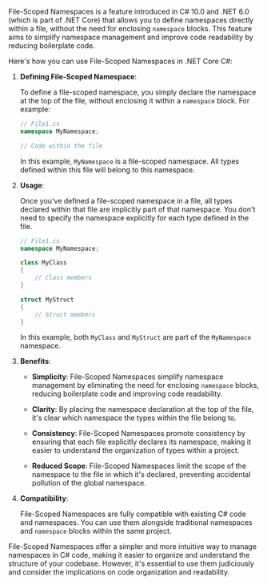 File-Scoped Namespaces is a feature introduced in C# 10.0 and .NET 6.0 (which is part of .NET Core) that allows you to define namespaces directly within a file, without the need for enclosing `namespace` blocks. This feature aims to simplify namespace management and improve code readability by reducing boilerplate code.

Here's how you can use File-Scoped Namespaces in .NET Core C#:

1. **Defining File-Scoped Namespace**:

   To define a file-scoped namespace, you simply declare the namespace at the top of the file, without enclosing it within a `namespace` block. For example:

   ```csharp
   // File1.cs
   namespace MyNamespace;

   // Code within the file
   ```

   In this example, `MyNamespace` is a file-scoped namespace. All types defined within this file will belong to this namespace.

2. **Usage**:

   Once you've defined a file-scoped namespace in a file, all types declared within that file are implicitly part of that namespace. You don't need to specify the namespace explicitly for each type defined in the file.

   ```csharp
   // File1.cs
   namespace MyNamespace;

   class MyClass
   {
       // Class members
   }

   struct MyStruct
   {
       // Struct members
   }
   ```

   In this example, both `MyClass` and `MyStruct` are part of the `MyNamespace` namespace.

3. **Benefits**:

   - **Simplicity**: File-Scoped Namespaces simplify namespace management by eliminating the need for enclosing `namespace` blocks, reducing boilerplate code and improving code readability.
   
   - **Clarity**: By placing the namespace declaration at the top of the file, it's clear which namespace the types within the file belong to.

   - **Consistency**: File-Scoped Namespaces promote consistency by ensuring that each file explicitly declares its namespace, making it easier to understand the organization of types within a project.

   - **Reduced Scope**: File-Scoped Namespaces limit the scope of the namespace to the file in which it's declared, preventing accidental pollution of the global namespace.

4. **Compatibility**:

   File-Scoped Namespaces are fully compatible with existing C# code and namespaces. You can use them alongside traditional namespaces and `namespace` blocks within the same project.

File-Scoped Namespaces offer a simpler and more intuitive way to manage namespaces in C# code, making it easier to organize and understand the structure of your codebase. However, it's essential to use them judiciously and consider the implications on code organization and readability.